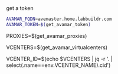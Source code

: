 ##


get a token

```bash
AVAMAR_FQDN=avemaster.home.labbuildr.com
AVAMAR_TOKEN=$(get_avamar_token)
```
PROXIES=$(get_avamar_proxies)

VCENTERS=$(get_avamar_virtualcenters)

VCENTER_ID=$(echo $VCENTERS | jq -r  '. | select(.name==env.VCENTER_NAME).cid')